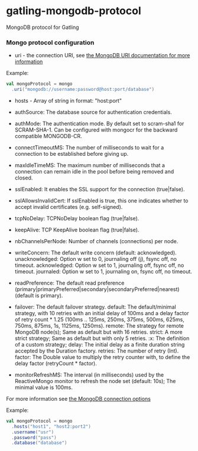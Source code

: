 # gatling-mongodb-protocol
MongoDB protocol for Gatling

### Mongo protocol configuration

* uri - the connection URI, see [the MongoDB URI documentation for more information](http://docs.mongodb.org/manual/reference/connection-string/)

Example:
```scala
val mongoProtocol = mongo
  .uri("mongodb://username:password@host:port/database")
```

* hosts - Array of string in format: "host:port"
* authSource: The database source for authentication credentials.
* authMode: The authentication mode. By default set to scram-sha1 for SCRAM-SHA-1. Can be configured with mongocr for the backward compatible MONGODB-CR.
* connectTimeoutMS: The number of milliseconds to wait for a connection to be established before giving up.
* maxIdleTimeMS: The maximum number of milliseconds that a connection can remain idle in the pool before being removed and closed.
* sslEnabled: It enables the SSL support for the connection (true|false).
* sslAllowsInvalidCert: If sslEnabled is true, this one indicates whether to accept invalid certificates (e.g. self-signed).
* tcpNoDelay: TCPNoDelay boolean flag (true|false).
* keepAlive: TCP KeepAlive boolean flag (true|false).
* nbChannelsPerNode: Number of channels (connections) per node.
* writeConcern: The default write concern (default: acknowledged).
        unacknowledged: Option w set to 0, journaling off (j), fsync off, no timeout.
        acknowledged: Option w set to 1, journaling off, fsync off, no timeout.
        journaled: Option w set to 1, journaling on, fsync off, no timeout.
    
* readPreference: The default read preference (primary|primaryPreferred|secondary|secondaryPreferred|nearest) (default is primary).
* failover: The default failover strategy.
        default: The default/minimal strategy, with 10 retries with an initial delay of 100ms and a delay factor of retry count * 1.25 (100ms .. 125ms, 250ms, 375ms, 500ms, 625ms, 750ms, 875ms, 1s, 1125ms, 1250ms).
        remote: The strategy for remote MongoDB node(s); Same as default but with 16 retries.
        strict: A more strict strategy; Same as default but with only 5 retries.
        <delay>:<retries>x<factor>: The definition of a custom strategy;
            delay: The initial delay as a finite duration string accepted by the Duration factory.
            retries: The number of retry (Int).
            factor: The Double value to multiply the retry counter with, to define the delay factor (retryCount * factor).
* monitorRefreshMS: The interval (in milliseconds) used by the ReactiveMongo monitor to refresh the node set (default: 10s); The minimal value is 100ms.

For more information see [the MongoDB connection options](http://reactivemongo.org/releases/0.12/documentation/tutorial/connect-database.html)

Example:
```scala
val mongoProtocol = mongo
  .hosts("host1", "host2:port2")
  .username("usr")
  .password("pass")
  .database("database")
```